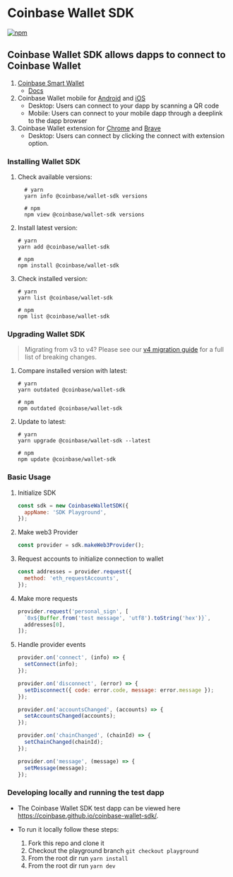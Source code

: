 # Coinbase Wallet SDK

[![npm](https://img.shields.io/npm/v/@coinbase/wallet-sdk.svg)](https://www.npmjs.com/package/@coinbase/wallet-sdk)

## Coinbase Wallet SDK allows dapps to connect to Coinbase Wallet

1. [Coinbase Smart Wallet](https://keys.coinbase.com/onboarding)
   - [Docs](https://www.smartwallet.dev/)
1. Coinbase Wallet mobile for [Android](https://play.google.com/store/apps/details?id=org.toshi&referrer=utm_source%3DWallet_LP) and [iOS](https://apps.apple.com/app/apple-store/id1278383455?pt=118788940&ct=Wallet_LP&mt=8)
   - Desktop: Users can connect to your dapp by scanning a QR code
   - Mobile: Users can connect to your mobile dapp through a deeplink to the dapp browser
1. Coinbase Wallet extension for [Chrome](https://chrome.google.com/webstore/detail/coinbase-wallet-extension/hnfanknocfeofbddgcijnmhnfnkdnaad?hl=en) and [Brave](https://chromewebstore.google.com/detail/coinbase-wallet-extension/hnfanknocfeofbddgcijnmhnfnkdnaad?hl=en)
   - Desktop: Users can connect by clicking the connect with extension option.

### Installing Wallet SDK

1. Check available versions:

   ```shell
     # yarn
     yarn info @coinbase/wallet-sdk versions

     # npm
     npm view @coinbase/wallet-sdk versions
   ```

2. Install latest version:

   ```shell
   # yarn
   yarn add @coinbase/wallet-sdk

   # npm
   npm install @coinbase/wallet-sdk
   ```

3. Check installed version:

   ```shell
   # yarn
   yarn list @coinbase/wallet-sdk

   # npm
   npm list @coinbase/wallet-sdk
   ```

### Upgrading Wallet SDK

> Migrating from v3 to v4? Please see our [v4 migration guide](https://www.smartwallet.dev/sdk/v3-to-v4-changes) for a full list of breaking changes.

1. Compare installed version with latest:

   ```shell
   # yarn
   yarn outdated @coinbase/wallet-sdk

   # npm
   npm outdated @coinbase/wallet-sdk
   ```

2. Update to latest:

   ```shell
   # yarn
   yarn upgrade @coinbase/wallet-sdk --latest

   # npm
   npm update @coinbase/wallet-sdk
   ```

### Basic Usage

1. Initialize SDK

   ```js
   const sdk = new CoinbaseWalletSDK({
     appName: 'SDK Playground',
   });
   ```

2. Make web3 Provider

   ```js
   const provider = sdk.makeWeb3Provider();
   ```

3. Request accounts to initialize connection to wallet

   ```js
   const addresses = provider.request({
     method: 'eth_requestAccounts',
   });
   ```

4. Make more requests

   ```js
   provider.request('personal_sign', [
     `0x${Buffer.from('test message', 'utf8').toString('hex')}`,
     addresses[0],
   ]);
   ```

5. Handle provider events

   ```js
   provider.on('connect', (info) => {
     setConnect(info);
   });

   provider.on('disconnect', (error) => {
     setDisconnect({ code: error.code, message: error.message });
   });

   provider.on('accountsChanged', (accounts) => {
     setAccountsChanged(accounts);
   });

   provider.on('chainChanged', (chainId) => {
     setChainChanged(chainId);
   });

   provider.on('message', (message) => {
     setMessage(message);
   });
   ```

### Developing locally and running the test dapp

- The Coinbase Wallet SDK test dapp can be viewed here https://coinbase.github.io/coinbase-wallet-sdk/.
- To run it locally follow these steps:

  1. Fork this repo and clone it
  1. Checkout the playground branch `git checkout playground`
  1. From the root dir run `yarn install`
  1. From the root dir run `yarn dev`
